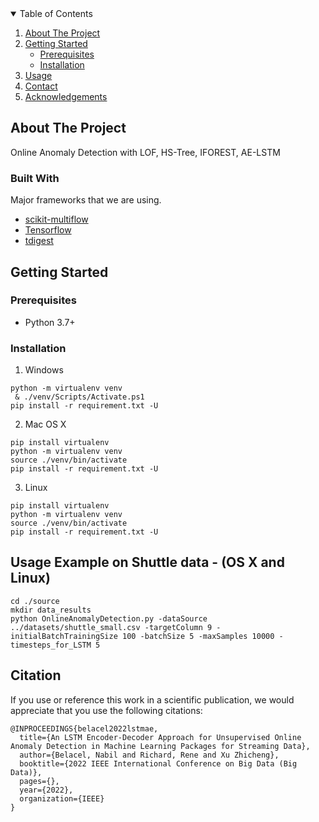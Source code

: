 
<!-- TABLE OF CONTENTS -->
<details open="open">
  <summary>Table of Contents</summary>
  <ol>
    <li>
      <a href="#about-the-project">About The Project</a>
    </li>
    <li>
      <a href="#getting-started">Getting Started</a>
      <ul>
        <li><a href="#prerequisites">Prerequisites</a></li>
        <li><a href="#installation">Installation</a></li>
      </ul>
    </li>
    <li><a href="#usage">Usage</a></li>
    <!--
    <li><a href="#contributing">Contributing</a></li>
    <li><a href="#license">License</a></li>
    -->
    <li><a href="#contact">Contact</a></li>
    <li><a href="#acknowledgements">Acknowledgements</a></li>
  </ol>
</details>



<!-- ABOUT THE PROJECT -->
## About The Project
Online Anomaly Detection with LOF, HS-Tree, IFOREST, AE-LSTM

### Built With

Major frameworks that we are using.
* [scikit-multiflow](https://scikit-multiflow.readthedocs.io/en/stable/index.html#)
* [Tensorflow](https://www.tensorflow.org/)
* [tdigest](https://github.com/CamDavidsonPilon/tdigest)



<!-- GETTING STARTED -->
## Getting Started



### Prerequisites
* Python 3.7+

### Installation

1. Windows
```
python -m virtualenv venv
 & ./venv/Scripts/Activate.ps1
pip install -r requirement.txt -U
```


2. Mac OS X
```
pip install virtualenv
python -m virtualenv venv
source ./venv/bin/activate
pip install -r requirement.txt -U
```

3. Linux
```
pip install virtualenv
python -m virtualenv venv
source ./venv/bin/activate
pip install -r requirement.txt -U
```

## Usage Example on Shuttle data - (OS X and Linux)
```
cd ./source
mkdir data_results
python OnlineAnomalyDetection.py -dataSource ../datasets/shuttle_small.csv -targetColumn 9 -initialBatchTrainingSize 100 -batchSize 5 -maxSamples 10000 -timesteps_for_LSTM 5
```

## Citation
If you use or reference this work in a scientific publication,
we would appreciate that you use the following citations:

```
@INPROCEEDINGS{belacel2022lstmae,
  title={An LSTM Encoder-Decoder Approach for Unsupervised Online Anomaly Detection in Machine Learning Packages for Streaming Data},
  author={Belacel, Nabil and Richard, Rene and Xu Zhicheng},
  booktitle={2022 IEEE International Conference on Big Data (Big Data)},
  pages={},
  year={2022},
  organization={IEEE}
}
```
